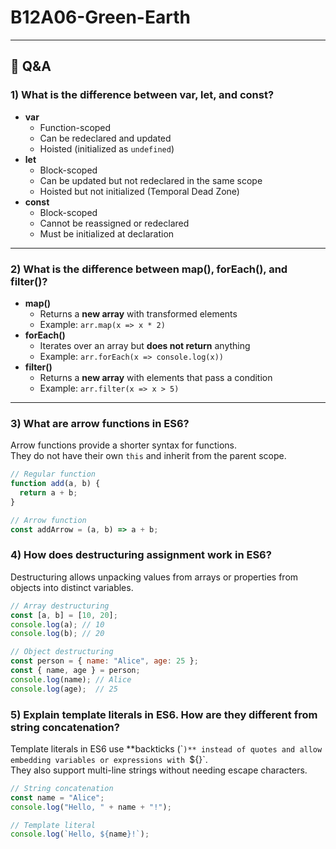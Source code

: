 # B12A06-Green-Earth

---

## 📘 Q&A

### 1) What is the difference between var, let, and const?
- **var**
  - Function-scoped
  - Can be redeclared and updated
  - Hoisted (initialized as `undefined`)
- **let**
  - Block-scoped
  - Can be updated but not redeclared in the same scope
  - Hoisted but not initialized (Temporal Dead Zone)
- **const**
  - Block-scoped
  - Cannot be reassigned or redeclared
  - Must be initialized at declaration

---

### 2) What is the difference between map(), forEach(), and filter()?
- **map()**
  - Returns a **new array** with transformed elements
  - Example: `arr.map(x => x * 2)`
- **forEach()**
  - Iterates over an array but **does not return** anything
  - Example: `arr.forEach(x => console.log(x))`
- **filter()**
  - Returns a **new array** with elements that pass a condition
  - Example: `arr.filter(x => x > 5)`

---

### 3) What are arrow functions in ES6?
Arrow functions provide a shorter syntax for functions.  
They do not have their own `this` and inherit from the parent scope.

```js
// Regular function
function add(a, b) {
  return a + b;
}

// Arrow function
const addArrow = (a, b) => a + b;
```

### 4) How does destructuring assignment work in ES6?
Destructuring allows unpacking values from arrays or properties from objects into distinct variables.

```js
// Array destructuring
const [a, b] = [10, 20];
console.log(a); // 10
console.log(b); // 20

// Object destructuring
const person = { name: "Alice", age: 25 };
const { name, age } = person;
console.log(name); // Alice
console.log(age);  // 25
```

### 5) Explain template literals in ES6. How are they different from string concatenation?
Template literals in ES6 use **backticks (\``)** instead of quotes and allow embedding variables or expressions with `${}`.  
They also support multi-line strings without needing escape characters.

```js
// String concatenation
const name = "Alice";
console.log("Hello, " + name + "!");

// Template literal
console.log(`Hello, ${name}!`);
